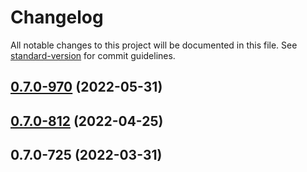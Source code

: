 # Changelog

All notable changes to this project will be documented in this file. See [standard-version](https://github.com/conventional-changelog/standard-version) for commit guidelines.

## [0.7.0-970](https://github.com/TIBCOSoftware/labs-air-services/compare/v0.7.0-812...v0.7.0-970) (2022-05-31)

## [0.7.0-812](https://github.com/TIBCOSoftware/labs-air-services/compare/v0.7.0-725...v0.7.0-812) (2022-04-25)

## 0.7.0-725 (2022-03-31)

